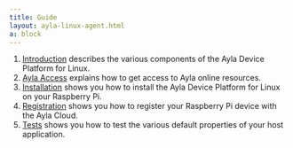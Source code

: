 ```yaml
---
title: Guide
layout: ayla-linux-agent.html
a: block
---
```


1. [Introduction](introduction) describes the various components of the Ayla Device Platform for Linux.
1. [Ayla Access](ayla-access) explains how to get access to Ayla online resources.
1. [Installation](installation) shows you how to install the Ayla Device Platform for Linux on your Raspberry Pi.
1. [Registration](registration) shows you how to register your Raspberry Pi device with the Ayla Cloud.
1. [Tests](tests) shows you how to test the various default properties of your host application.
